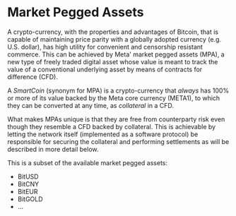 # Market Pegged Assets

A crypto-currency, with the properties and advantages of Bitcoin, that is
capable of maintaining price parity with a globally adopted currency (e.g. U.S.
dollar), has high utility for convenient and censorship resistant commerce. This
can be achieved by Meta' market pegged assets (MPA), a new type of freely
traded digital asset whose value is meant to track the value of a conventional
underlying asset by means of contracts for difference (CFD). 

A *SmartCoin* (synonym for MPA) is a crypto-currency that *always* has 100% or
more of its value backed by the Meta core currency (META1), to which they can
be converted at any time, as *collateral* in a CFD.

What makes MPAs unique is that they are free from counterparty risk even though
they resemble a CFD backed by collateral. This is achievable by letting the
network itself (implemented as a software protocol) be responsible for securing
the collateral and performing settlements as will be described in more detail
below.

This is a subset of the available market pegged assets:
* BitUSD
* BitCNY
* BitEUR
* BitGOLD
* ...
